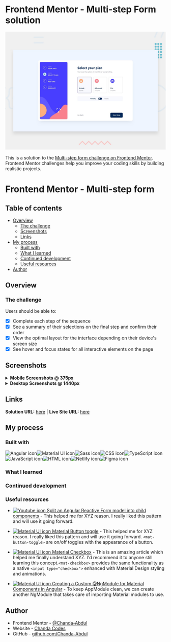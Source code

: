 # Frontend Mentor - Multi-step Form solution
![Design preview for the Multi-step form coding challenge](/src/assets/design/desktop-preview.jpg)

This is a solution to the [Multi-step form challenge on Frontend Mentor](https://www.frontendmentor.io/challenges/multistep-form-YVAnSdqQBJ). Frontend Mentor challenges help you improve your coding skills by building realistic projects. 
# Frontend Mentor - Multi-step form



## Table of contents

- [Overview](#overview)
  - [The challenge](#the-challenge)
  - [Screenshots](#screenshots)
  - [Links](#links)
- [My process](#my-process)
  - [Built with](#built-with)
  - [What I learned](#what-i-learned)
  - [Continued development](#continued-development)
  - [Useful resources](#useful-resources)
- [Author](#author)

## Overview

### The challenge

Users should be able to:

- [x] Complete each step of the sequence
- [x] See a summary of their selections on the final step and confirm their order
- [x] View the optimal layout for the interface depending on their device's screen size
- [x] See hover and focus states for all interactive elements on the page

## Screenshots
<details>
<summary><b> Mobile Screenshots @ 375px</b></summary>

### Step 1
<img src="src/assets/screens/mobile-step-1.png" width="375px"/>

### Step 2
<img src="src/assets/screens/mobile-step-2.png" width="375px"/>

### Step 3
<img src="src/assets/screens/mobile-step-3.png" width="375px"/>

### Step 4
<img src="src/assets/screens/mobile-step-4.png" width="375px"/>

### Confirmation
<img src="src/assets/screens/mobile-step-5.png" width="375px"/>

</details>

<details>
<summary><b> Desktop Screenshots @ 1440px</b></summary>

### Step 1
<img src="src/assets/screens/desktop-step-1.png"/>

### Step 2
<img src="src/assets/screens/desktop-step-2.png"/>

### Step 3
<img src="src/assets/screens/desktop-step-3.png"/>

### Step 4
<img src="src/assets/screens/desktop-step-4.png"/>

### Confirmation
<img src="src/assets/screens/desktop-step-5.png"/>

</details>

## Links

<b>Solution URL:</b> [here](https://github.com/Chanda-Abdul/Angular-Multi-step-form) | <b>Live Site URL:</b>
[here](https://dazzling-crisp-559db7.netlify.app/)

## My process

### Built with
<img src="https://img.shields.io/badge/Angular-DD0031?style=for-the-badge&logo=angular&logoColor=white" alt="Angular icon" height="30" /><img src="https://img.shields.io/badge/Material--UI-0081CB?style=for-the-badge&logo=material-ui&logoColor=white" alt="Material UI icon" height="30" /><img src="https://img.shields.io/badge/Sass-CC6699?style=for-the-badge&logo=sass&logoColor=white" alt="Sass icon" height="30" /><img src="https://img.shields.io/badge/CSS3-1572B6?style=for-the-badge&logo=css3&logoColor=white" alt="CSS icon" height="30" /><img src="https://img.shields.io/badge/TypeScript-007ACC?style=for-the-badge&logo=typescript&logoColor=white" alt="TypeScript icon" height="30" /><img src="https://img.shields.io/badge/JavaScript-323330?style=for-the-badge&logo=javascript&logoColor=F7DF1E" alt="JavaScript icon" height="30" /><img src="https://img.shields.io/badge/HTML5-E34F26?style=for-the-badge&logo=html5&logoColor=white" alt="HTML icon" height="30" /><img src="https://img.shields.io/badge/Netlify-00C7B7?style=for-the-badge&logo=netlify&logoColor=white" alt="Netlify icon" height="30" /><img src="https://img.shields.io/badge/Figma-F24E1E?style=for-the-badge&logo=figma&logoColor=white" alt="Figma icon" height="30" />


### What I learned

<!-- Use this section to recap over some of your major learnings while working through this project. Writing these out and providing code samples of areas you want to highlight is a great way to reinforce your own knowledge. -->

<!-- To see how you can add code snippets, see below:

```html
<h1>Some HTML code I'm proud of</h1>
```
```css
.proud-of-this-css {
  color: papayawhip;
}
```
```js
const proudOfThisFunc = () => {
  console.log('🎉')
}
``` -->



### Continued development

<!-- Use this section to outline areas that you want to continue focusing on in future projects. These could be concepts you're still not completely comfortable with or techniques you found useful that you want to refine and perfect. -->


### Useful resources
- [<img src="https://img.shields.io/badge/YouTube-FF0000?style=for-the-badge&logo=youtube&logoColor=white" alt="Youtube icon" /> Split an Angular Reactive Form model into child components ](https://youtu.be/2DOkiQFB5ic) - This helped me for XYZ reason. I really liked this pattern and will use it going forward.
- [<img src="https://img.shields.io/badge/Material--UI-0081CB?style=for-the-badge&logo=material-ui&logoColor=white" alt="Material UI icon" height="30" /> Material Button toggle](https://material.angular.io/components/button-toggle/overview) - This helped me for XYZ reason. I really liked this pattern and will use it going forward. `<mat-button-toggle>` are on/off toggles with the appearance of a button. 
- [<img src="https://img.shields.io/badge/Material--UI-0081CB?style=for-the-badge&logo=material-ui&logoColor=white" alt="Material UI icon" height="30" /> Material Checkbox](https://material.angular.io/components/checkbox/overview) - This is an amazing article which helped me finally understand XYZ. I'd recommend it to anyone still learning this concept.`<mat-checkbox>` provides the same functionality as a native `<input type="checkbox">` enhanced with Material Design styling and animations.

- [<img src="https://img.shields.io/badge/Material--UI-0081CB?style=for-the-badge&logo=material-ui&logoColor=white" alt="Material UI icon" height="30" /> Creating a Custom @NgModule for Material Components in Angular](https://armno.medium.com/creating-a-custom-material-module-in-angular-ee6a5e925d30) - To keep AppModule clean, we can create another NgModule that takes care of importing Material modules to use. 
<!-- - [Example resource 1](https://www.example.com) - This helped me for XYZ reason. I really liked this pattern and will use it going forward.
- [Example resource 2](https://www.example.com) - This is an amazing article which helped me finally understand XYZ. I'd recommend it to anyone still learning this concept. -->

## Author

- Frontend Mentor - [@Chanda-Abdul](https://www.frontendmentor.io/profile/Chanda-Abdul)
- Website - [Chanda Codes](https://chandacodes.com/)
- GitHub - [github.com/Chanda-Abdul](https://github.com/Chanda-Abdul)

